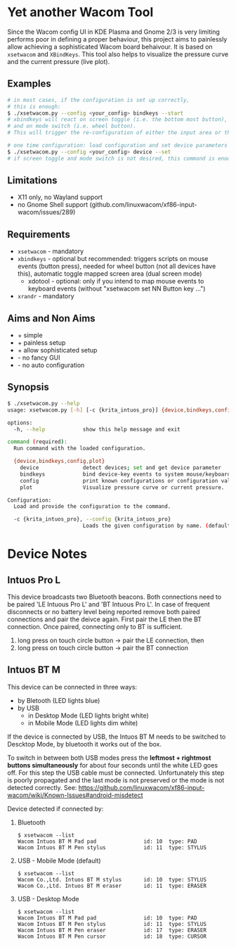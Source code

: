 # Yet another Wacom Tool

Since the Wacom config UI in KDE Plasma and Gnome 2/3 is very limiting performs poor in defining a proper behaviour, this project aims to painlessly allow achieving a sophisticated Wacom board
behaivour. It is based on `xsetwacom` and `XBindKeys`. This tool also helps to visualize the pressure curve and the current pressure (live plot).

## Examples

```bash
# in most cases, if the configuration is set up correctly, 
# this is enough:
$ ./xsetwacom.py --config <your_config> bindkeys --start
# xbindkeys will react on screen toggle (i.e. the bottom most button), 
# and on mode switch (i.e. wheel button). 
# This will trigger the re-configuration of either the input area or the wheel mode.
```

```bash
# one time configuration: load configuration and set device parameters
$ ./xsetwacom.py --config <your_config> device --set
# if screen toggle and mode switch is not desired, this command is enough
```

## Limitations

- X11 only, no Wayland support
- no Gnome Shell support (github.com/linuxwacom/xf86-input-wacom/issues/289)

## Requirements

- `xsetwacom` - mandatory
- `xbindkeys` - optional but recommended: triggers scripts on mouse events (button press), needed for wheel button (not all devices have this), automatic toggle mapped screen area (dual screen mode)
    - xdotool - optional: only if you intend to map mouse events to keyboard events (without "xsetwacom set NN Button key ...")
- `xrandr` - mandatory

## Aims and Non Aims

- \+ simple
- \+ painless setup
- \+ allow sophisticated setup
- \- no fancy GUI
- \- no auto configuration

## Synopsis

```bash
$ ./xsetwacom.py --help
usage: xsetwacom.py [-h] [-c {krita_intuos_pro}] {device,bindkeys,config,plot} ...

options:
  -h, --help            show this help message and exit

command (required):
  Run command with the loaded configuration.

  {device,bindkeys,config,plot}
    device              detect devices; set and get device parameter
    bindkeys            bind device-key events to system mouse/keyboard events
    config              print known configurations or configuration values
    plot                Visualize pressure curve or current pressure.

Configuration:
  Load and provide the configuration to the command.

  -c {krita_intuos_pro}, --config {krita_intuos_pro}
                        Loads the given configuration by name. (default: krita_intuos_pro)
```

# Device Notes

## Intuos Pro L

This device broadcasts two Bluetooth beacons. Both connections need to be paired 'LE Intuous Pro L' and 'BT Intuous Pro L'. In case of frequent disconnects or no battery level being reported remove
both paired connections and pair the deivce again. First pair the LE then the BT connection. Once paired, connecting only to BT is sufficient.

1. long press on touch circle button -> pair the LE connection, then
2. long press on touch circle button -> pair the BT connection

## Intuos BT M

This device can be connected in three ways:

- by Bletooth (LED lights blue)
- by USB
    - in Desktop Mode (LED lights bright white)
    - in Mobile Mode (LED lights dim white)

If the device is connected by USB, the Intuos BT M needs to be switched to Descktop Mode, by bluetooth it works out of the box.

To switch in between both USB modes press the **leftmost + rightmost buttons simultaneously** for about four seconds until the white LED goes off. For this step the USB cable must be connected.
Unfortunately this step is poorly propagated and the last mode is not preserved or the mode is not detected correctly.
See: https://github.com/linuxwacom/xf86-input-wacom/wiki/Known-Issues#android-misdetect

Device detected if connected by:

1. Bluetooth

       $ xsetwacom --list
       Wacom Intuos BT M Pad pad               id: 10  type: PAD
       Wacom Intuos BT M Pen stylus            id: 11  type: STYLUS

2. USB - Mobile Mode (default)

       $ xsetwacom --list
       Wacom Co.,Ltd. Intuos BT M stylus       id: 10  type: STYLUS
       Wacom Co.,Ltd. Intuos BT M eraser       id: 11  type: ERASER

3. USB - Desktop Mode

       $ xsetwacom --list
       Wacom Intuos BT M Pad pad               id: 10  type: PAD
       Wacom Intuos BT M Pen stylus            id: 11  type: STYLUS
       Wacom Intuos BT M Pen eraser            id: 17  type: ERASER
       Wacom Intuos BT M Pen cursor            id: 18  type: CURSOR
